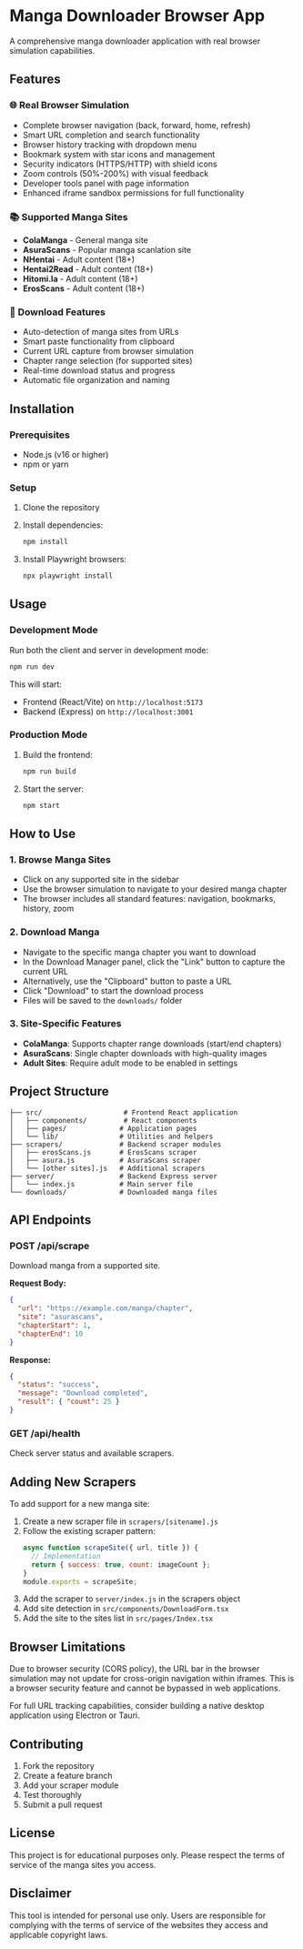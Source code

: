 # Manga Downloader Browser App

A comprehensive manga downloader application with real browser simulation capabilities.

## Features

### 🌐 Real Browser Simulation
- Complete browser navigation (back, forward, home, refresh)
- Smart URL completion and search functionality
- Browser history tracking with dropdown menu
- Bookmark system with star icons and management
- Security indicators (HTTPS/HTTP) with shield icons
- Zoom controls (50%-200%) with visual feedback
- Developer tools panel with page information
- Enhanced iframe sandbox permissions for full functionality

### 📚 Supported Manga Sites
- **ColaManga** - General manga site
- **AsuraScans** - Popular manga scanlation site
- **NHentai** - Adult content (18+)
- **Hentai2Read** - Adult content (18+)
- **Hitomi.la** - Adult content (18+)
- **ErosScans** - Adult content (18+)

### 🔧 Download Features
- Auto-detection of manga sites from URLs
- Smart paste functionality from clipboard
- Current URL capture from browser simulation
- Chapter range selection (for supported sites)
- Real-time download status and progress
- Automatic file organization and naming

## Installation

### Prerequisites
- Node.js (v16 or higher)
- npm or yarn

### Setup
1. Clone the repository
2. Install dependencies:
   ```bash
   npm install
   ```

3. Install Playwright browsers:
   ```bash
   npx playwright install
   ```

## Usage

### Development Mode
Run both the client and server in development mode:
```bash
npm run dev
```

This will start:
- Frontend (React/Vite) on `http://localhost:5173`
- Backend (Express) on `http://localhost:3001`

### Production Mode
1. Build the frontend:
   ```bash
   npm run build
   ```

2. Start the server:
   ```bash
   npm start
   ```

## How to Use

### 1. Browse Manga Sites
- Click on any supported site in the sidebar
- Use the browser simulation to navigate to your desired manga chapter
- The browser includes all standard features: navigation, bookmarks, history, zoom

### 2. Download Manga
- Navigate to the specific manga chapter you want to download
- In the Download Manager panel, click the "Link" button to capture the current URL
- Alternatively, use the "Clipboard" button to paste a URL
- Click "Download" to start the download process
- Files will be saved to the `downloads/` folder

### 3. Site-Specific Features
- **ColaManga**: Supports chapter range downloads (start/end chapters)
- **AsuraScans**: Single chapter downloads with high-quality images
- **Adult Sites**: Require adult mode to be enabled in settings

## Project Structure

```
├── src/                    # Frontend React application
│   ├── components/         # React components
│   ├── pages/             # Application pages
│   └── lib/               # Utilities and helpers
├── scrapers/              # Backend scraper modules
│   ├── erosScans.js       # ErosScans scraper
│   ├── asura.js           # AsuraScans scraper
│   └── [other sites].js   # Additional scrapers
├── server/                # Backend Express server
│   └── index.js           # Main server file
└── downloads/             # Downloaded manga files
```

## API Endpoints

### POST /api/scrape
Download manga from a supported site.

**Request Body:**
```json
{
  "url": "https://example.com/manga/chapter",
  "site": "asurascans",
  "chapterStart": 1,
  "chapterEnd": 10
}
```

**Response:**
```json
{
  "status": "success",
  "message": "Download completed",
  "result": { "count": 25 }
}
```

### GET /api/health
Check server status and available scrapers.

## Adding New Scrapers

To add support for a new manga site:

1. Create a new scraper file in `scrapers/[sitename].js`
2. Follow the existing scraper pattern:
   ```javascript
   async function scrapeSite({ url, title }) {
     // Implementation
     return { success: true, count: imageCount };
   }
   module.exports = scrapeSite;
   ```
3. Add the scraper to `server/index.js` in the scrapers object
4. Add site detection in `src/components/DownloadForm.tsx`
5. Add the site to the sites list in `src/pages/Index.tsx`

## Browser Limitations

Due to browser security (CORS policy), the URL bar in the browser simulation may not update for cross-origin navigation within iframes. This is a browser security feature and cannot be bypassed in web applications.

For full URL tracking capabilities, consider building a native desktop application using Electron or Tauri.

## Contributing

1. Fork the repository
2. Create a feature branch
3. Add your scraper module
4. Test thoroughly
5. Submit a pull request

## License

This project is for educational purposes only. Please respect the terms of service of the manga sites you access.

## Disclaimer

This tool is intended for personal use only. Users are responsible for complying with the terms of service of the websites they access and applicable copyright laws.